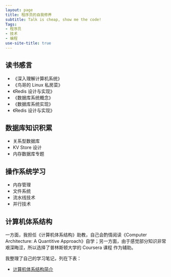 ```yaml
---
layout: page
title: 程序员的自我修养
subtitle: Talk is cheap, show me the code!
Tags:
- 程序员
- 技术
- 编程
use-site-title: true
---
```


## 读书感言
- 《深入理解计算机系统》
- 《鸟哥的 Linux 私房菜》
- 《Redis 设计与实现》
- 《数据库系统概念》
- 《数据库系统实现》
- 《Redis 设计与实现》

## 数据库知识积累
- 关系型数据库
- KV Store 设计
- 内存数据库专题

## 操作系统学习
- 内存管理
- 文件系统
- 流水线技术
- 并行技术

## 计算机体系结构

一方面，我担任《计算机体系结构》助教，自己会酌情阅读《Computer Architecture: A Quantitive Approach》自学；另一方面，由于感觉部分知识非常艰深晦涩，所以选择了普林斯顿大学的 Coursera 课程 作为辅助。

我整理了自己的学习笔记，列在下表：
- [计算机体系结构简介](Blogs/CA/Introduction) 
